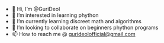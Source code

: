 - 👋 Hi, I’m @GuriDeol
- 👀 I’m interested in learning phython
- 🌱 I’m currently learning discreet math and algorithms 
- 💞️ I’m looking to collaborate on beginners phython programs
- 📫 How to reach me @ gurideolofficial@gmail.com

<!---
GuriDeol/GuriDeol is a ✨ special ✨ repository because its `README.md` (this file) appears on your GitHub profile.
You can click the Preview link to take a look at your changes.
--->
